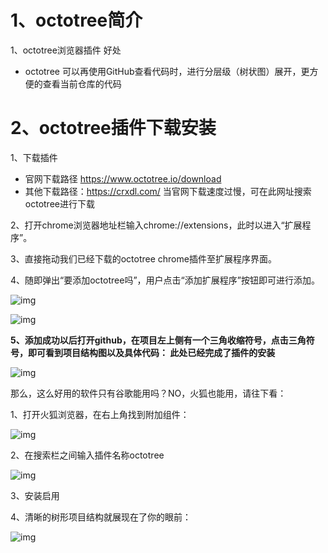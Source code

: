 # 1、octotree简介

1、octotree浏览器插件 好处

- octotree 可以再使用GitHub查看代码时，进行分层级（树状图）展开，更方便的查看当前仓库的代码

# 2、octotree插件下载安装

1、下载插件

+ 官网下载路径 <https://www.octotree.io/download>
+ 其他下载路径：<https://crxdl.com/>   当官网下载速度过慢，可在此网址搜索octotree进行下载

2、打开chrome浏览器地址栏输入chrome://extensions，此时以进入“扩展程序”。

3、直接拖动我们已经下载的octotree chrome插件至扩展程序界面。

4、随即弹出“要添加octotree吗”，用户点击“添加扩展程序”按钮即可进行添加。

![img](https://images2017.cnblogs.com/blog/1151854/201709/1151854-20170906163206757-50423803.png)

 

![img](https://images2017.cnblogs.com/blog/1151854/201709/1151854-20170906155332569-514007689.png)

 

 

**5、添加成功以后打开github，在项目左上侧有一个三角收缩符号，点击三角符号，即可看到项目结构图以及具体代码： 此处已经完成了插件的安装**

![img](https://images2017.cnblogs.com/blog/1151854/201709/1151854-20170906155354835-560965894.png)

 

 那么，这么好用的软件只有谷歌能用吗？NO，火狐也能用，请往下看：

1、打开火狐浏览器，在右上角找到附加组件：

![img](https://images2017.cnblogs.com/blog/1151854/201709/1151854-20170908203307960-204098200.png)

2、在搜索栏之间输入插件名称octotree

![img](https://images2017.cnblogs.com/blog/1151854/201709/1151854-20170908203445288-194683102.png)

3、安装启用

4、清晰的树形项目结构就展现在了你的眼前：

![img](https://images2017.cnblogs.com/blog/1151854/201709/1151854-20170908203718616-844260202.png)